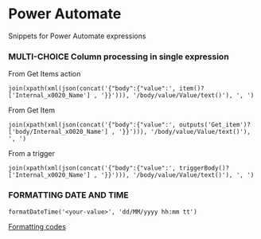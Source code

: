 # Power Automate

Snippets for Power Automate expressions

### MULTI-CHOICE Column processing in single expression

From Get Items action

```
join(xpath(xml(json(concat('{"body":{"value":', item()?['Internal_x0020_Name'] , '}}'))), '/body/value/Value/text()'), ', ')
```

From Get Item
```
join(xpath(xml(json(concat('{"body":{"value":', outputs('Get_item')?['body/Internal_x0020_Name'] , '}}'))), '/body/value/Value/text()'), ', ')
```

From a trigger
```
join(xpath(xml(json(concat('{"body":{"value":', triggerBody()?['Internal_x0020_Name'] , '}}'))), '/body/value/Value/text()'), ', ')
```

### FORMATTING DATE AND TIME

`formatDateTime('<your-value>', 'dd/MM/yyyy hh:mm tt')`  

[Formatting codes](https://docs.microsoft.com/en-us/dotnet/standard/base-types/custom-date-and-time-format-strings "Formatting")

